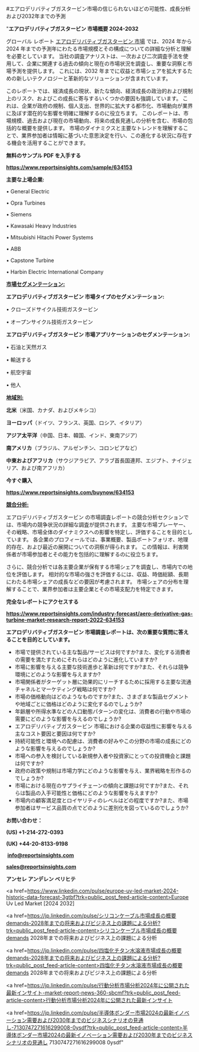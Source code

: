 #エアロデリバティブガスタービン市場の信じられないほどの可能性、成長分析および2032年までの予測

"<strong>エアロデリバティブガスタービン 市場概要 2024-2032</strong>

グローバル レポート <a href=https://www.reportsinsights.com/sample/634153>エアロデリバティブガスタービン 市場</a> では、2024 年から 2024 年までの予測年にわたる市場規模とその構成についての詳細な分析と理解を必要としています。 当社の調査アナリストは、一次および二次調査手法を使用して、企業に関連する過去の傾向と現在の市場状況を調査し、重要な洞察と市場予測を提供します。 これには、2032 年までに収益と市場シェアを拡大​​するための新しいテクノロジーと革新的なソリューションが含まれています。

このレポートでは、経済成長の現状、新たな傾向、経済成長の政治的および規制上のリスク、およびこの成長に寄与するいくつかの要因も強調しています。 これは、企業が政府の規制、個人支出、世界的に拡大する都市化、市場動向が業界に及ぼす潜在的な影響を明確に理解するのに役立ちます。 このレポートは、市場規模、過去および現在の市場動向、将来の成長見通しの分析を含む、市場の包括的な概要を提供します。 市場のダイナミクスと主要なトレンドを理解することで、業界参加者は情報に基づいた意思決定を行い、この進化する状況に存在する機会を活用することができます。

<strong><b>無料のサンプル PDF を入手する</b></strong>

<a href=https://www.reportsinsights.com/sample/634153><strong><u>https://www.reportsinsights.com/sample/634153</u></strong></a>

<strong>主要な上場企業:</strong>

• General Electric

• Opra Turbines

• Siemens

• Kawasaki Heavy Industries

• Mitsubishi Hitachi Power Systems

• ABB

• Capstone Turbine

• Harbin Electric International Company

<strong><u>市場セグメンテーション</u></strong><strong><u>:</u></strong>

<strong>エアロデリバティブガスタービン 市場タイプのセグメンテーション:</strong>

• クローズドサイクル技術ガスタービン

• オープンサイクル技術ガスタービン

<strong>エアロデリバティブガスタービン 市場アプリケーションのセグメンテーション:</strong>

• 石油と天然ガス

• 輸送する

• 航空宇宙

• 他人

<strong><u>地域別</u></strong><strong><u>:</u></strong>

<strong>北米</strong>（米国、カナダ、およびメキシコ）

<strong>ヨーロッパ</strong>（ドイツ、フランス、英国、ロシア、イタリア）

<strong>アジア太平洋</strong>（中国、日本、韓国、インド、東南アジア）

<strong>南アメリカ</strong>（ブラジル、アルゼンチン、コロンビアなど）

<strong>中東およびアフリカ</strong>（サウジアラビア、アラブ首長国連邦、エジプト、ナイジェリア、および南アフリカ）

<strong>今すぐ購入</strong>

<a href=https://www.reportsinsights.com/buynow/634153><strong><u>https://www.reportsinsights.com/buynow/634153</u></strong></a>

<strong><u>競合分析:</u></strong>

エアロデリバティブガスタービン の市場調査レポートの競合分析セクションでは、市場内の競争状況の詳細な調査が提供されます。 主要な市場プレーヤー、その戦略、市場全体のダイナミクスへの影響を特定し、評価することを目的としています。 各企業のプロフィールでは、事業概要、製品ポートフォリオ、地理的存在、および最近の展開についての洞察が得られます。 この情報は、利害関係者が市場参加者とその能力を包括的に理解するのに役立ちます。

さらに、競合分析では各主要企業が保有する市場シェアを調査し、市場内での地位を評価します。 相対的な市場の強さを評価するには、収益、時価総額、長期にわたる市場シェアの成長などの要因が考慮されます。 市場シェアの分布を理解することで、業界参加者は主要企業とその市場支配力を特定できます。

<strong>完全なレポートにアクセスする</strong>

<a href=https://www.reportsinsights.com/industry-forecast/aero-derivative-gas-turbine-market-research-report-2022-634153><strong><u><b>https://www.reportsinsights.com/industry-forecast/aero-derivative-gas-turbine-market-research-report-2022-634153</b></u></strong></a>

<strong><b>エアロデリバティブガスタービン 市場調査レポートは、次の重要な質問に答えることを目的としています。</b></strong>
<ul>
  <li>市場で提供されている主な製品/サービスは何ですか?また、変化する消費者の需要を満たすためにそれらはどのように進化していますか?</li>
  <li>市場に影響を与える主要な技術進歩と革新は何ですか?また、それらは競争環境にどのような影響を与えますか?</li>
  <li>市場関係者がターゲット層に効果的にリーチするために採用する主要な流通チャネルとマーケティング戦略は何ですか?</li>
  <li>市場の価格動向はどのようなものですか?また、さまざまな製品セグメントや地域ごとに価格はどのように変化するのでしょうか?</li>
  <li>年齢層や所得水準などの人口動態パターンの変化は、消費者の行動や市場の需要にどのような影響を与えるのでしょうか?</li>
  <li>エアロデリバティブガスタービン 市場における企業の収益性に影響を与える主なコスト要因と要因は何ですか?</li>
  <li>持続可能性と環境への配慮は、消費者の好みやこの分野の市場の成長にどのような影響を与えるのでしょうか?</li>
  <li>市場への参入を検討している新規参入者や投資家にとっての投資機会と課題は何ですか?</li>
  <li>政府の政策や規制は市場力学にどのような影響を与え、業界戦略を形作るのでしょうか?</li>
  <li>市場における現在のサプライチェーンの傾向と課題は何ですか?また、それらは製品の入手可能性と価格にどのような影響を与えますか?</li>
  <li>市場内の顧客満足度とロイヤリティのレベルはどの程度ですか?また、市場参加者はサービス品質の点でどのように差別化を図っているのでしょうか?</li>
</ul>
<strong>お問い合わせ：</strong>

<strong>(US) +1-214-272-0393</strong>

<strong>(UK) +44-20-8133-9198</strong>

<strong> </strong><a href=info@reportsinsights.com><strong><u>info@reportsinsights.com</u></strong></a>

<a href=sales@reportsinsights.com><strong><u>sales@reportsinsights.com</u></strong></a>

<strong>アンセレ アンデレン ベリヒテ</strong>

<a href=https://www.linkedin.com/pulse/europe-uv-led-market-2024-historic-data-forecast-3gtbf?trk=public_post_feed-article-content>Europe Uv Led Market [2024 2032]</a>

<a href=https://jp.linkedin.com/pulse/シリコンケーブル市場成長の概要demands-2028年までの将来およびビジネス上の課題による分析?trk=public_post_feed-article-content>シリコンケーブル市場成長の概要demands 2028年までの将来およびビジネス上の課題による分析</a>

<a href=https://jp.linkedin.com/pulse/四塩化チタン水溶液市場成長の概要demands-2028年までの将来およびビジネス上の課題による分析?trk=public_post_feed-article-content>四塩化チタン水溶液市場成長の概要demands 2028年までの将来およびビジネス上の課題による分析</a>

<a href=https://jp.linkedin.com/pulse/行動分析市場分析2024年に公開された最新インサイト-market-report-news-360-sbcmf?trk=public_post_feed-article-content>行動分析市場分析2024年に公開された最新インサイト</a>

<a href=https://jp.linkedin.com/pulse/半導体ボンダー市場2024の最新イノベーション需要および2030年までのビジネスシナリオの見通し-7130747271616299008-0ysdf?trk=public_post_feed-article-content>半導体ボンダー市場2024の最新イノベーション需要および2030年までのビジネスシナリオの見通し 7130747271616299008 0ysdf</a>"
